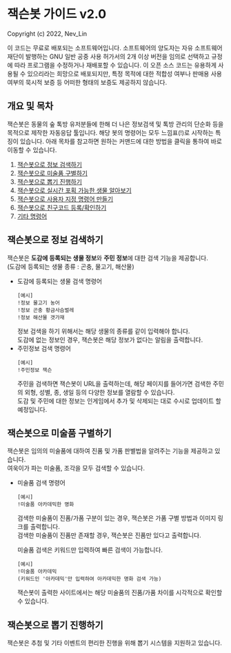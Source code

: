 # 잭슨봇 가이드 v2.0

Copyright (c) 2022, Nev_Lin

이 코드는 무료로 배포되는 소프트웨어입니다. 소프트웨어의 양도자는 자유 소프트웨어 재단이 발행하는 GNU 일반 공중 사용 허가서의 2개 이상 버전을 임의로 선택하고 규정에 따라 프로그램을 수정하거나 재배포할 수 있습니다. 이 오픈 소스 코드는 유용하게 사용될 수 있으리라는 희망으로 배포되지만, 특정 목적에 대한 적합성 여부나 판매용 사용 여부의 묵시적 보증 등 어떠한 형태의 보증도 제공하지 않습니다.

## 개요 및 목차
잭슨봇은 동물의 숲 톡방 유저분들에 한해 더 나은 정보검색 및 톡방 관리의 단순화 등을 목적으로 제작한 자동응답 툴입니다. 해당 봇의 명령어는 모두 느낌표(!)로 시작하는 특징이 있습니다. 아래 목차를 참고하면 원하는 커맨드에 대한 방법을 클릭을 통하여 바로 이동할 수 있습니다.

 1. [잭슨봇으로 정보 검색하기](#잭슨봇으로-정보-검색하기)
 2. [잭슨봇으로 미술품 구별하기](#잭슨봇으로-미술품-구별하기)
 3. [잭슨봇으로 뽑기 진행하기](#잭슨봇으로-뽑기-진행하기)
 4. [잭슨봇으로 실시간 포획 가능한 생물 알아보기](#잭슨봇으로-실시간-포획-가능한-생물-알아보기)
 5. [잭슨봇으로 사용자 지정 명령어 만들기](#잭슨봇으로-사용자-지정-명령어-만들기)
 6. [잭슨봇으로 친구코드 등록/확인하기](#잭슨봇으로-친구코드-등록/확인하기)
 7. [기타 명령어](#기타-명령어)

## 잭슨봇으로 정보 검색하기

잭슨봇은 **도감에 등록되는 생물 정보**와 **주민 정보**에 대한 검색 기능을 제공합니다.  
(도감에 등록되는 생물 종류 : 곤충, 물고기, 해산물)
- 도감에 등록되는 생물 검색 명령어
  ```
  [예시]
  !정보 물고기 농어
  !정보 곤충 황금사슴벌레
  !정보 해산물 갯가재
  ```
  정보 검색을 하기 위해서는 해당 생물의 종류를 같이 입력해야 합니다.  
  도감에 없는 정보인 경우, 잭슨봇은 해당 정보가 없다는 알림을 출력합니다.
- 주민정보 검색 명령어
  ```
  [예시]
  !주민정보 잭슨
  ```
  주민을 검색하면 잭슨봇이 URL을 출력하는데, 해당 페이지를 들어가면 검색한 주민의 외형, 성별, 종, 생일 등의 다양한 정보를 열람할 수 있습니다.  
  도감 및 주민에 대한 정보는 인게임에서 추가 및 삭제되는 대로 수시로 업데이트 할 예정입니다.

## 잭슨봇으로 미술품 구별하기

잭슨봇은 임의의 미술품에 대하여 진품 및 가품 판별법을 알려주는 기능을 제공하고 있습니다.  
여욱이가 파는 미술품, 조각을 모두 검색할 수 있습니다.
- 미술품 검색 명령어
  ```
  [예시]
  !미술품 아카데믹한 명화
  ```
  검색한 미술품이 진품/가품 구분이 있는 경우, 잭슨봇은 가품 구별 방법과 이미지 링크를 출력합니다.  
  검색한 미술품이 진품만 존재할 경우, 잭슨봇은 진품만 있다고 출력합니다.</p>
  미술품 검색은 키워드만 입력하여 빠른 검색이 가능합니다.
  ```
  [예시]
  !미술품 아카데믹
  (키워드인 '아카데믹'만 입력하여 아카데믹한 명화 검색 가능)
  ```
  잭슨봇이 출력한 사이트에서는 해당 미술품의 진품/가품 차이를 시각적으로 확인할 수 있습니다.

## 잭슨봇으로 뽑기 진행하기

잭슨봇은 추첨 및 기타 이벤트의 편리한 진행을 위해 뽑기 시스템을 지원하고 있습니다.
